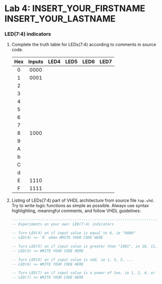 # Lab 4: INSERT_YOUR_FIRSTNAME INSERT_YOUR_LASTNAME

### LED(7:4) indicators

1. Complete the truth table for LEDs(7:4) according to comments in source code.

   | **Hex** | **Inputs** | **LED4** | **LED5** | **LED6** | **LED7** |
   | :-: | :-: | :-: | :-: | :-: | :-: |
   | 0 | 0000 |  |  |  |  |
   | 1 | 0001 |  |  |  |  |
   | 2 |      |  |  |  |  |
   | 3 |      |  |  |  |  |
   | 4 |      |  |  |  |  |
   | 5 |      |  |  |  |  |
   | 6 |      |  |  |  |  |
   | 7 |      |  |  |  |  |
   | 8 | 1000 |  |  |  |  |
   | 9 |      |  |  |  |  |
   | A |      |  |  |  |  |
   | b |      |  |  |  |  |
   | C |      |  |  |  |  |
   | d |      |  |  |  |  |
   | E | 1110 |  |  |  |  |
   | F | 1111 |  |  |  |  |

2. Listing of LEDs(7:4) part of VHDL architecture from source file `top.vhd`. Try to write logic functions as simple as possible. Always use syntax highlighting, meaningful comments, and follow VHDL guidelines:

   ```vhdl
   --------------------------------------------------------------------
   -- Experiments on your own: LED(7:4) indicators

   -- Turn LED(4) on if input value is equal to 0, ie "0000"
   -- LED(4) <= `0` when WRITE YOUR CODE HERE

   -- Turn LED(5) on if input value is greater than "1001", ie 10, 11, 12, ...
   -- LED(5) <= WRITE YOUR CODE HERE

   -- Turn LED(6) on if input value is odd, ie 1, 3, 5, ...
   -- LED(6) <= WRITE YOUR CODE HERE

   -- Turn LED(7) on if input value is a power of two, ie 1, 2, 4, or 8
   -- LED(7) <= WRITE YOUR CODE HERE
   ```
